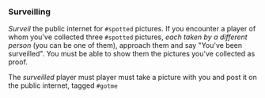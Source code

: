 ### Surveilling

*Surveil* the public internet for `#spotted` pictures. If you encounter a player of whom you've collected three `#spotted` pictures, *each taken by a different person* (you can be one of them), approach them and say "You've been surveilled". You must be able to show them the pictures you've collected as proof.

The *surveilled* player must player must take a picture with you and post it on the public internet, tagged `#gotme`
